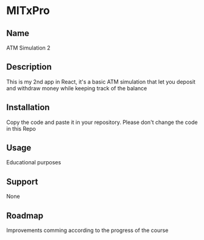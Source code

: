# MITxPro

## Name  
ATM Simulation 2

## Description  
This is my 2nd app in React, it's a basic ATM simulation that let you deposit and withdraw money while keeping track of the balance

## Installation 
Copy the code and paste it in your repository.  Please don't change the code in this Repo

## Usage
Educational purposes

## Support
None

## Roadmap
Improvements comming according to the progress of the course
